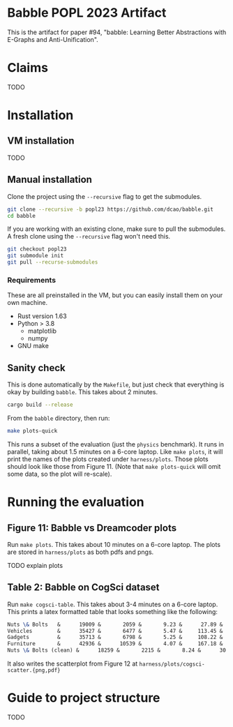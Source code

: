 # Babble POPL 2023 Artifact

This is the artifact for paper #94, 
 "babble: Learning Better Abstractions with E-Graphs and Anti-Unification".

# Claims

TODO

# Installation

## VM installation 

TODO

## Manual installation 
Clone the project using the `--recursive` flag to get the submodules.

```bash
git clone --recursive -b popl23 https://github.com/dcao/babble.git
cd babble
```

If you are working with an existing clone, make sure to pull the submodules. 
A fresh clone using the `--recursive` flag won't need this.

```bash
git checkout popl23
git submodule init
git pull --recurse-submodules 
```

### Requirements

These are all preinstalled in the VM, but you can easily install them on your own machine.

- Rust version 1.63
- Python > 3.8
    - matplotlib
    - numpy
- GNU make

## Sanity check

This is done automatically by the `Makefile`,
 but just check that everything is okay by building `babble`.
This takes about 2 minutes.

```bash
cargo build --release
```

From the `babble` directory, then run:
```bash
make plots-quick
```

This runs a subset of the evaluation (just the `physics` benchmark).
It runs in parallel, taking about 1.5 minutes on a 6-core laptop.
Like `make plots`, it will print the names of the plots created under `harness/plots`.
Those plots should look like those from Figure 11.
(Note that `make plots-quick` will omit some data, so the plot will re-scale).

# Running the evaluation

## Figure 11: Babble vs Dreamcoder plots

Run `make plots`. This takes about 10 minutes on a 6-core laptop.
The plots are stored in `harness/plots` as both pdfs and pngs.

TODO explain plots

## Table 2: Babble on CogSci dataset

Run `make cogsci-table`.
This takes about 3-4 minutes on a 6-core laptop.
This prints a latex formatted table that looks something like the following:

```latex
Nuts \& Bolts   &      19009 &       2059 &       9.23 &      27.89 &       1744 &      10.90 &      62.72
Vehicles        &      35427 &       6477 &       5.47 &     113.45 &       5505 &       6.44 &     114.75
Gadgets         &      35713 &       6798 &       5.25 &     108.22 &       5037 &       7.09 &     119.30
Furniture       &      42936 &      10539 &       4.07 &     167.18 &       9417 &       4.56 &     146.73
Nuts \& Bolts (clean) &      18259 &       2215 &       8.24 &      30.38 &       1744 &      10.47 &      66.06
```

It also writes the scatterplot from Figure 12 at `harness/plots/cogsci-scatter.{png,pdf}`

# Guide to project structure

TODO